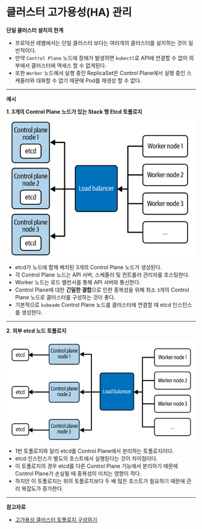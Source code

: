 # 클러스터 고가용성(HA) 관리

**단일 클러스터 설치의 한계**
- 프로덕션 레벨에서는 단일 클러스터 보다는 여러개의 클러스터를 설치하는 것이 일반적이다.
- 만약 `Control Plane` 노드에 장애가 발생하면 
`kubectl`로 API에 연결할 수 없어 외부에서 클러스터에 액세스 할 수 없게된다.
- 또한 `Worker` 노드에서 실행 중인 ReplicaSet은 Control Plane에서 실행 중인 스케줄러와 대화할 수 없기 때문에 Pod를 재생성 할 수 없다.

---

**예시**
  
  **1. 3개의 Control Plane 노드가 있는 Stack 형 Etcd 토폴로지**

<img src="../../images/1-8.png">

- etcd가 노드에 함께 배치된 3개의 Control Plane 노드가 생성된다.
- 각 Control Plane 노드는 API 서버, 스케줄러 및 컨트롤러 관리자를 호스팅한다.
- Worker 노드는 로드 밸런서를 통해 API 서버와 통신한다.
- Control Plane에 대한 **긴밀한 결합**으로 인한 중복성을 위해 최소 `3`개의 Control Plane 노드로 클러스터를 구성하는 것이 좋다.
- 기본적으로 `kubeadm` Control Plane 노드를 클러스터에 연결할 때 etcd 인스턴스를 생성한다. 

---

**2. 외부 etcd 노드 토폴로지**

<img src="../../images/1-9.png">

<br>

- 1번 토폴로지와 달리 etcd를 Control Plane에서 분리하는 토폴로지이다.
- etcd 인스턴스가 별도의 호스트에서 실행된다는 것이 차이점이다.
- 이 토폴로지의 경우 etcd를 다른 Control Plane 기능에서 분리하기 때문에 Control Plane가 손실될 때 중복성이 미치는 영향이 적다.
- 하지만 이 토폴로지는 위의 토폴로지보다 두 배 많은 호스트가 필요하기 때문에 관리 복잡도가 증가한다.

---

**참고자료**

- [고가용성 클러스터 토폴로지 구성하기](https://kubernetes.io/docs/setup/production-environment/tools/kubeadm/ha-topology/)

